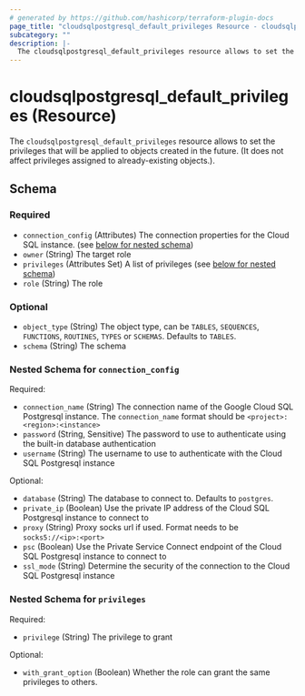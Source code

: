 ```yaml
---
# generated by https://github.com/hashicorp/terraform-plugin-docs
page_title: "cloudsqlpostgresql_default_privileges Resource - cloudsqlpostgresql"
subcategory: ""
description: |-
  The cloudsqlpostgresql_default_privileges resource allows to set the privileges that will be applied to objects created in the future. (It does not affect privileges assigned to already-existing objects.).
---
```


# cloudsqlpostgresql_default_privileges (Resource)

The `cloudsqlpostgresql_default_privileges` resource allows to set the privileges that will be applied to objects created in the future. (It does not affect privileges assigned to already-existing objects.).



<!-- schema generated by tfplugindocs -->
## Schema

### Required

- `connection_config` (Attributes) The connection properties for the Cloud SQL instance. (see [below for nested schema](#nestedatt--connection_config))
- `owner` (String) The target role
- `privileges` (Attributes Set) A list of privileges (see [below for nested schema](#nestedatt--privileges))
- `role` (String) The role

### Optional

- `object_type` (String) The object type, can be `TABLES`, `SEQUENCES`, `FUNCTIONS`, `ROUTINES`, `TYPES` or `SCHEMAS`. Defaults to `TABLES`.
- `schema` (String) The schema

<a id="nestedatt--connection_config"></a>
### Nested Schema for `connection_config`

Required:

- `connection_name` (String) The connection name of the Google Cloud SQL Postgresql instance. The `connection_name` format should be `<project>:<region>:<instance>`
- `password` (String, Sensitive) The password to use to authenticate using the built-in database authentication
- `username` (String) The username to use to authenticate with the Cloud SQL Postgresql instance

Optional:

- `database` (String) The database to connect to. Defaults to `postgres`.
- `private_ip` (Boolean) Use the private IP address of the Cloud SQL Postgresql instance to connect to
- `proxy` (String) Proxy socks url if used. Format needs to be `socks5://<ip>:<port>`
- `psc` (Boolean) Use the Private Service Connect endpoint of the Cloud SQL Postgresql instance to connect to
- `ssl_mode` (String) Determine the security of the connection to the Cloud SQL Postgresql instance


<a id="nestedatt--privileges"></a>
### Nested Schema for `privileges`

Required:

- `privilege` (String) The privilege to grant

Optional:

- `with_grant_option` (Boolean) Whether the role can grant the same privileges to others.
